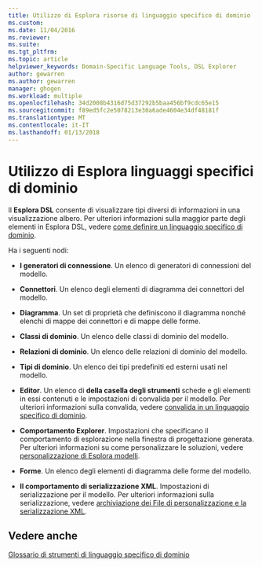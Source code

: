 ```yaml
---
title: Utilizzo di Esplora risorse di linguaggio specifico di dominio | Documenti Microsoft
ms.custom: 
ms.date: 11/04/2016
ms.reviewer: 
ms.suite: 
ms.tgt_pltfrm: 
ms.topic: article
helpviewer_keywords: Domain-Specific Language Tools, DSL Explorer
author: gewarren
ms.author: gewarren
manager: ghogen
ms.workload: multiple
ms.openlocfilehash: 34d2008b4316d75d37292b5baa456bf9cdc65e15
ms.sourcegitcommit: f89ed5fc2e5078213e30a6ade4604e34df48181f
ms.translationtype: MT
ms.contentlocale: it-IT
ms.lasthandoff: 01/13/2018
---
```

# <a name="working-with-the-domain-specific-language-explorer"></a>Utilizzo di Esplora linguaggi specifici di dominio
Il **Esplora DSL** consente di visualizzare tipi diversi di informazioni in una visualizzazione albero. Per ulteriori informazioni sulla maggior parte degli elementi in Esplora DSL, vedere [come definire un linguaggio specifico di dominio](../modeling/how-to-define-a-domain-specific-language.md).  
  
 Ha i seguenti nodi:  
  
-   **I generatori di connessione**. Un elenco di generatori di connessioni del modello.
  
-   **Connettori**. Un elenco degli elementi di diagramma dei connettori del modello.
  
-   **Diagramma**. Un set di proprietà che definiscono il diagramma nonché elenchi di mappe dei connettori e di mappe delle forme.  
  
-   **Classi di dominio**. Un elenco delle classi di dominio del modello.  
  
-   **Relazioni di dominio**. Un elenco delle relazioni di dominio del modello.  
  
-   **Tipi di dominio**. Un elenco dei tipi predefiniti ed esterni usati nel modello.  
  
-   **Editor**. Un elenco di **della casella degli strumenti** schede e gli elementi in essi contenuti e le impostazioni di convalida per il modello. Per ulteriori informazioni sulla convalida, vedere [convalida in un linguaggio specifico di dominio](../modeling/validation-in-a-domain-specific-language.md).  
  
-   **Comportamento Explorer**. Impostazioni che specificano il comportamento di esplorazione nella finestra di progettazione generata. Per ulteriori informazioni su come personalizzare le soluzioni, vedere [personalizzazione di Esplora modelli](../modeling/customizing-the-model-explorer.md).  
  
-   **Forme**. Un elenco degli elementi di diagramma delle forme del modello.  
  
-   **Il comportamento di serializzazione XML**. Impostazioni di serializzazione per il modello. Per ulteriori informazioni sulla serializzazione, vedere [archiviazione dei File di personalizzazione e la serializzazione XML](../modeling/customizing-file-storage-and-xml-serialization.md).  
  
## <a name="see-also"></a>Vedere anche  
 [Glossario di strumenti di linguaggio specifico di dominio](http://msdn.microsoft.com/en-us/ca5e84cb-a315-465c-be24-76aa3df276aa)
